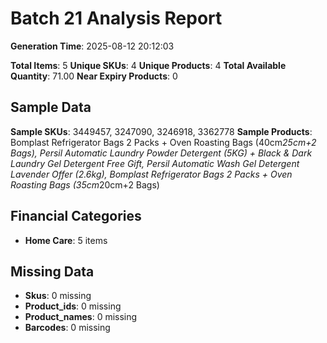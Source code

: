 # Batch 21 Analysis Report

**Generation Time**: 2025-08-12 20:12:03

**Total Items**: 5
**Unique SKUs**: 4
**Unique Products**: 4
**Total Available Quantity**: 71.00
**Near Expiry Products**: 0

## Sample Data
**Sample SKUs**: 3449457, 3247090, 3246918, 3362778
**Sample Products**: Bomplast Refrigerator Bags 2 Packs + Oven Roasting Bags (40cm*25cm+2 Bags), Persil Automatic Laundry Powder Detergent (5KG) + Black & Dark Laundry Gel Detergent Free Gift, Persil Automatic Wash Gel Detergent Lavender Offer (2.6kg), Bomplast Refrigerator Bags 2 Packs + Oven Roasting Bags (35cm*20cm+2 Bags)

## Financial Categories
- **Home Care**: 5 items

## Missing Data
- **Skus**: 0 missing
- **Product_ids**: 0 missing
- **Product_names**: 0 missing
- **Barcodes**: 0 missing
